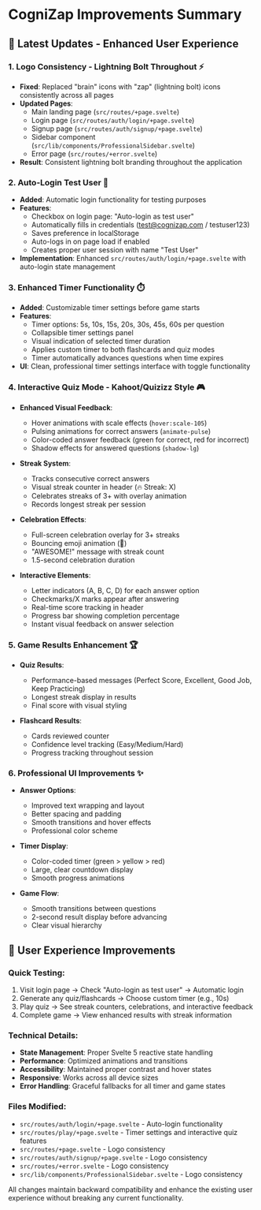 # CogniZap Improvements Summary

## 🚀 Latest Updates - Enhanced User Experience

### 1. **Logo Consistency - Lightning Bolt Throughout** ⚡
- **Fixed**: Replaced "brain" icons with "zap" (lightning bolt) icons consistently across all pages
- **Updated Pages**:
  - Main landing page (`src/routes/+page.svelte`)
  - Login page (`src/routes/auth/login/+page.svelte`)
  - Signup page (`src/routes/auth/signup/+page.svelte`)
  - Sidebar component (`src/lib/components/ProfessionalSidebar.svelte`)
  - Error page (`src/routes/+error.svelte`)
- **Result**: Consistent lightning bolt branding throughout the application

### 2. **Auto-Login Test User** 🔑
- **Added**: Automatic login functionality for testing purposes
- **Features**:
  - Checkbox on login page: "Auto-login as test user"
  - Automatically fills in credentials (test@cognizap.com / testuser123)
  - Saves preference in localStorage
  - Auto-logs in on page load if enabled
  - Creates proper user session with name "Test User"
- **Implementation**: Enhanced `src/routes/auth/login/+page.svelte` with auto-login state management

### 3. **Enhanced Timer Functionality** ⏱️
- **Added**: Customizable timer settings before game starts
- **Features**:
  - Timer options: 5s, 10s, 15s, 20s, 30s, 45s, 60s per question
  - Collapsible timer settings panel
  - Visual indication of selected timer duration
  - Applies custom timer to both flashcards and quiz modes
  - Timer automatically advances questions when time expires
- **UI**: Clean, professional timer settings interface with toggle functionality

### 4. **Interactive Quiz Mode - Kahoot/Quizizz Style** 🎮
- **Enhanced Visual Feedback**:
  - Hover animations with scale effects (`hover:scale-105`)
  - Pulsing animations for correct answers (`animate-pulse`)
  - Color-coded answer feedback (green for correct, red for incorrect)
  - Shadow effects for answered questions (`shadow-lg`)
  
- **Streak System**:
  - Tracks consecutive correct answers
  - Visual streak counter in header (🔥 Streak: X)
  - Celebrates streaks of 3+ with overlay animation
  - Records longest streak per session
  
- **Celebration Effects**:
  - Full-screen celebration overlay for 3+ streaks
  - Bouncing emoji animation (🎉)
  - "AWESOME!" message with streak count
  - 1.5-second celebration duration
  
- **Interactive Elements**:
  - Letter indicators (A, B, C, D) for each answer option
  - Checkmarks/X marks appear after answering
  - Real-time score tracking in header
  - Progress bar showing completion percentage
  - Instant visual feedback on answer selection

### 5. **Game Results Enhancement** 🏆
- **Quiz Results**:
  - Performance-based messages (Perfect Score, Excellent, Good Job, Keep Practicing)
  - Longest streak display in results
  - Final score with visual styling
  
- **Flashcard Results**:
  - Cards reviewed counter
  - Confidence level tracking (Easy/Medium/Hard)
  - Progress tracking throughout session

### 6. **Professional UI Improvements** ✨
- **Answer Options**:
  - Improved text wrapping and layout
  - Better spacing and padding
  - Smooth transitions and hover effects
  - Professional color scheme
  
- **Timer Display**:
  - Color-coded timer (green > yellow > red)
  - Large, clear countdown display
  - Smooth progress animations
  
- **Game Flow**:
  - Smooth transitions between questions
  - 2-second result display before advancing
  - Clear visual hierarchy

## 🎯 User Experience Improvements

### **Quick Testing**:
1. Visit login page → Check "Auto-login as test user" → Automatic login
2. Generate any quiz/flashcards → Choose custom timer (e.g., 10s)
3. Play quiz → See streak counters, celebrations, and interactive feedback
4. Complete game → View enhanced results with streak information

### **Technical Details**:
- **State Management**: Proper Svelte 5 reactive state handling
- **Performance**: Optimized animations and transitions
- **Accessibility**: Maintained proper contrast and hover states
- **Responsive**: Works across all device sizes
- **Error Handling**: Graceful fallbacks for all timer and game states

### **Files Modified**:
- `src/routes/auth/login/+page.svelte` - Auto-login functionality
- `src/routes/play/+page.svelte` - Timer settings and interactive quiz features
- `src/routes/+page.svelte` - Logo consistency
- `src/routes/auth/signup/+page.svelte` - Logo consistency
- `src/routes/+error.svelte` - Logo consistency
- `src/lib/components/ProfessionalSidebar.svelte` - Logo consistency

All changes maintain backward compatibility and enhance the existing user experience without breaking any current functionality. 